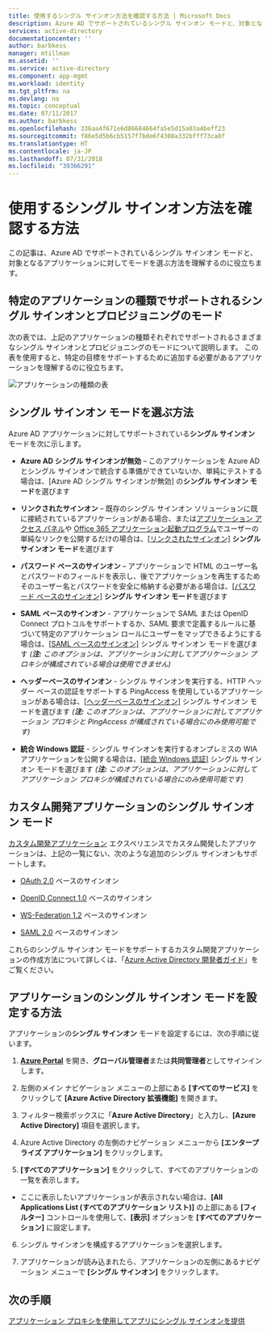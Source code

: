 ```yaml
---
title: 使用するシングル サインオン方法を確認する方法 | Microsoft Docs
description: Azure AD でサポートされているシングル サインオン モードと、対象となるアプリケーションに対してモードを選ぶ方法を理解します。
services: active-directory
documentationcenter: ''
author: barbkess
manager: mtillman
ms.assetid: ''
ms.service: active-directory
ms.component: app-mgmt
ms.workload: identity
ms.tgt_pltfrm: na
ms.devlang: na
ms.topic: conceptual
ms.date: 07/11/2017
ms.author: barbkess
ms.openlocfilehash: 336aa4f671e6d86684664fa5e5d15a03a4beff23
ms.sourcegitcommit: f86e5d5b6cb5157f7bde6f4308a332bfff73ca0f
ms.translationtype: HT
ms.contentlocale: ja-JP
ms.lasthandoff: 07/31/2018
ms.locfileid: "39366291"
---
```

# <a name="how-to-determine-what-single-sign-on-method-to-use"></a>使用するシングル サインオン方法を確認する方法

この記事は、Azure AD でサポートされているシングル サインオン モードと、対象となるアプリケーションに対してモードを選ぶ方法を理解するのに役立ちます。

## <a name="single-sign-on-and-provisioning-modes-supported-by-specific-application-types"></a>特定のアプリケーションの種類でサポートされるシングル サインオンとプロビジョニングのモード

次の表では、上記のアプリケーションの種類それぞれでサポートされるさまざまなシングル サインオンとプロビジョニングのモードについて説明します。 この表を使用すると、特定の目標をサポートするために追加する必要があるアプリケーションを理解するのに役立ちます。

  ![アプリケーションの種類の表](./media/application-tables/table1.png)

## <a name="how-to-choose-a-single-sign-on-mode"></a>シングル サインオン モードを選ぶ方法

Azure AD アプリケーションに対してサポートされている**シングル サインオン** モードを次に示します。

-   **Azure AD シングル サインオンが無効** – このアプリケーションを Azure AD とシングル サインオンで統合する準備ができていないか、単純にテストする場合は、[Azure AD シングル サインオンが無効] の**シングル サインオン モード**を選びます

-   **リンクされたサインオン** – 既存のシングル サインオン ソリューションに既に接続されているアプリケーションがある場合、または[アプリケーション アクセス パネル](https://docs.microsoft.com/azure/active-directory/active-directory-saas-access-panel-introduction)や [Office 365 アプリケーション起動プログラム](https://login.microsoftonline.com/common/oauth2/authorize?response_mode=form_post&response_type=id_token&scope=openid&nonce=d508a995-f6d6-4b8a-81b8-825c71f1be46.636253878097046923&state=https%3a%2f%2fsupport.office.com%2farticle%2fMeet-the-Office-365-app-launcher-79f12104-6fed-442f-96a0-eb089a3f476a%3fui%3den-US%26rs%3den-US%26ad%3dUS&client_id=4b233688-031c-404b-9a80-a4f3f2351f90&redirect_uri=https%3a%2f%2fsupport.office.com%2fauth%2fsignin&login_hint=asteen%40microsoft.com&prompt=none)でユーザーの単純なリンクを公開するだけの場合は、[[リンクされたサインオン]](https://docs.microsoft.com/azure/active-directory/active-directory-appssoaccess-whatis#how-does-single-sign-on-with-azure-active-directory-work) **シングル サインオン モード**を選びます

-   **パスワード ベースのサインオン** – アプリケーションで HTML のユーザー名とパスワードのフィールドを表示し、後でアプリケーションを再生するためそのユーザー名とパスワードを安全に格納する必要がある場合は、[[パスワード ベースのサインオン]](https://docs.microsoft.com/azure/active-directory/active-directory-appssoaccess-whatis#how-does-single-sign-on-with-azure-active-directory-work) **シングル サインオン モード**を選びます

-   **SAML ベースのサインオン** - アプリケーションで SAML または OpenID Connect プロトコルをサポートするか、SAML 要求で定義するルールに基づいて特定のアプリケーション ロールにユーザーをマップできるようにする場合は、[[SAML ベースのサインオン]](https://docs.microsoft.com/azure/active-directory/active-directory-appssoaccess-whatis#how-does-single-sign-on-with-azure-active-directory-work) シングル サインオン モードを選びます *(**注:** このオプションは、アプリケーションに対してアプリケーション プロキシが構成されている場合は使用できません)*

-   **ヘッダーベースのサインオン** - シングル サインオンを実行する、HTTP ヘッダー ベースの認証をサポートする PingAccess を使用しているアプリケーションがある場合は、[[ヘッダーベースのサインオン]](https://docs.microsoft.com/azure/active-directory/application-proxy-ping-access#what-is-pingaccess-for-azure-ad) シングル サインオン モードを選びます *(**注:** このオプションは、アプリケーションに対してアプリケーション プロキシと PingAccess が構成されている場合にのみ使用可能です)*

-   **統合 Windows 認証** - シングル サインオンを実行するオンプレミスの WIA アプリケーションを公開する場合は、[[統合 Windows 認証]](https://docs.microsoft.com/azure/active-directory/active-directory-application-proxy-sso-using-kcd) シングル サインオン モードを選びます *(**注:** このオプションは、アプリケーションに対してアプリケーション プロキシが構成されている場合にのみ使用可能です)*

## <a name="single-sign-on-modes-for-custom-developed-applications"></a>カスタム開発アプリケーションのシングル サインオン モード

[カスタム開発アプリケーション](#_Custom-Developed_Applications) エクスペリエンスでカスタム開発したアプリケーションは、上記の一覧にない、次のような追加のシングル サインオンもサポートします。

-   [OAuth 2.0](https://docs.microsoft.com/azure/active-directory/develop/active-directory-protocols-oauth-code) ベースのサインオン

-   [OpenID Connect 1.0](https://docs.microsoft.com/azure/active-directory/develop/active-directory-protocols-openid-connect-code) ベースのサインオン

-   [WS-Federation 1.2](http://docs.oasis-open.org/wsfed/federation/v1.2/os/ws-federation-1.2-spec-os.html) ベースのサインオン

-   [SAML 2.0](https://docs.microsoft.com/azure/active-directory/develop/active-directory-saml-protocol-reference) ベースのサインオン

これらのシングル サインオン モードをサポートするカスタム開発アプリケーションの作成方法について詳しくは、「[Azure Active Directory 開発者ガイド](https://docs.microsoft.com/azure/active-directory/develop/active-directory-developers-guide)」をご覧ください。

## <a name="how-to-set-an-applications-single-sign-on-mode"></a>アプリケーションのシングル サインオン モードを設定する方法

アプリケーションの**シングル サインオン** モードを設定するには、次の手順に従います。

1.  [**Azure Portal**](https://portal.azure.com/) を開き、**グローバル管理者**または**共同管理者**としてサインインします。

2.  左側のメイン ナビゲーション メニューの上部にある **[すべてのサービス]** をクリックして **[Azure Active Directory 拡張機能]** を開きます。

3.  フィルター検索ボックスに「**Azure Active Directory**」と入力し、**[Azure Active Directory]** 項目を選択します。

4.  Azure Active Directory の左側のナビゲーション メニューから **[エンタープライズ アプリケーション]** をクリックします。

5.  **[すべてのアプリケーション]** をクリックして、すべてのアプリケーションの一覧を表示します。

   * ここに表示したいアプリケーションが表示されない場合は、**[All Applications List (すべてのアプリケーション リスト)]** の上部にある **[フィルター]** コントロールを使用して、**[表示]** オプションを **[すべてのアプリケーション]** に設定します。

6.  シングル サインオンを構成するアプリケーションを選択します。

7.  アプリケーションが読み込まれたら、アプリケーションの左側にあるナビゲーション メニューで **[シングル サインオン]** をクリックします。

## <a name="next-steps"></a>次の手順
[アプリケーション プロキシを使用してアプリにシングル サインオンを提供](manage-apps/application-proxy-configure-single-sign-on-with-kcd.md)

